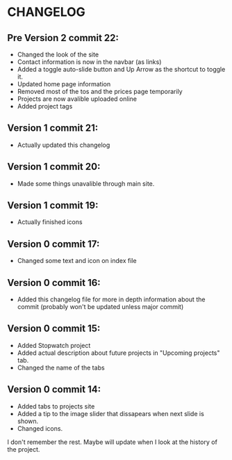 # CHANGELOG

## Pre Version 2 commit 22:
- Changed the look of the site
- Contact information is now in the navbar (as links)
- Added a toggle auto-slide button and Up Arrow as the shortcut to toggle it.
- Updated home page information
- Removed most of the tos and the prices page temporarily
- Projects are now avalible uploaded online
- Added project tags

## Version 1 commit 21:
- Actually updated this changelog

## Version 1 commit 20:
- Made some things unavalible through main site.

## Version 1 commit 19:
- Actually finished icons

## Version 0 commit 17:
- Changed some text and icon on index file

## Version 0 commit 16:
- Added this changelog file for more in depth information about the commit (probably won't be updated unless major commit)

## Version 0 commit 15:
- Added Stopwatch project
- Added actual description about future projects in "Upcoming projects" tab.
- Changed the name of the tabs

## Version 0 commit 14:
- Added tabs to projects site
- Added a tip to the image slider that dissapears when next slide is shown.
- Changed icons.

I don't remember the rest. Maybe will update when I look at the history of the project.
